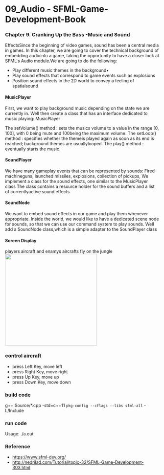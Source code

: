 09_Audio - SFML-Game-Development-Book
===============

### Chapter 9. Cranking Up the Bass -Music and Sound 

EffectsSince the beginning of video games, sound has been a central media in games.
In this chapter, we are going to cover the technical background of embedding audiointo a game, taking the opportunity to have a closer look at SFML's Audio module.We are going to do the following:

- Play different music themes in the background• 
- Play sound effects that correspond to game events such as explosions
- Position sound effects in the 2D world to convey a feeling of spatialsound


#### MusicPlayer
First, we want to play background music depending on the state we are currently in.
Well then create a class that has an interface dedicated to music playing: MusicPlayer


The setVolume() method :  sets the musics volume to a value in the range [0, 100], with 0 being mute and 100being the maximum volume. 
The setLoop() method : specifies whether the themeis played again as soon as its end is reached; background themes are usuallylooped. 
The play() method : eventually starts the music. 


#### SoundPlayer
We have many gameplay events that can be represented by sounds: Fired machineguns, launched missiles, explosions, collection of pickups, 
We implement a class for the sound effects, one similar to the MusicPlayer class
The class contains a resource holder for the sound buffers and a list of currentlyactive sound effects. 


#### SoundNode
We want to embed sound effects in our game and play them whenever appropriate. 
Inside the world, we would like to have a dedicated scene node for sounds, so that we can use our command system to play sounds. 
Well add a SoundNode class,which is a simple adapter to the SoundPlayer class

#### Screen Display
players aircraft and enamys aircrafts fly on the jungle <br/>
<image src="https://raw.githubusercontent.com/ohwada/SFML-Game-Development-Book/master/09_Audio/screenshot/screenshot_game.png" width="300" />

### control aircraft
- press Left Key, move left
- press Right Key, move right
- press Up Key, move up
- press Down Key, move down 

### build code
g++ Source/*.cpp  -std=c++11 `pkg-config --cflags --libs sfml-all`  -I./Include  <br/>

### run code
Usage: ./a.out <br/>

### Reference <br/>
- https://www.sfml-dev.org/
- http://nedrilad.com/Tutorial/topic-32/SFML-Game-Development-303.html

